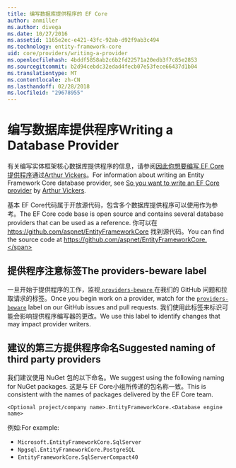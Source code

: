 ```yaml
---
title: 编写数据库提供程序的 EF Core
author: anmiller
ms.author: divega
ms.date: 10/27/2016
ms.assetid: 1165e2ec-e421-43fc-92ab-d92f9ab3c494
ms.technology: entity-framework-core
uid: core/providers/writing-a-provider
ms.openlocfilehash: 4bddf5858ab2c6b2fd22571a20edb3f7c85e2853
ms.sourcegitcommit: b2d94cebdc32edad4fecb07e53fece66437d1b04
ms.translationtype: MT
ms.contentlocale: zh-CN
ms.lasthandoff: 02/28/2018
ms.locfileid: "29678955"
---
```

# <a name="writing-a-database-provider"></a><span data-ttu-id="fa09a-102">编写数据库提供程序</span><span class="sxs-lookup"><span data-stu-id="fa09a-102">Writing a Database Provider</span></span>

<span data-ttu-id="fa09a-103">有关编写实体框架核心数据库提供程序的信息，请参阅[因此你想要编写 EF Core提供程序](https://blog.oneunicorn.com/2016/11/11/so-you-want-to-write-an-ef-core-provider/)通过[Arthur Vickers](https://github.com/ajcvickers)。</span><span class="sxs-lookup"><span data-stu-id="fa09a-103">For information about writing an Entity Framework Core database provider, see [So you want to write an EF Core provider](https://blog.oneunicorn.com/2016/11/11/so-you-want-to-write-an-ef-core-provider/) by [Arthur Vickers](https://github.com/ajcvickers).</span></span>

<span data-ttu-id="fa09a-104">基本 EF Core代码属于开放源代码，包含多个数据库提供程序可以使用作为参考。</span><span class="sxs-lookup"><span data-stu-id="fa09a-104">The EF Core code base is open source and contains several database providers that can be used as a reference.</span></span> <span data-ttu-id="fa09a-105">你可以在 https://github.com/aspnet/EntityFrameworkCore 找到源代码。</span><span class="sxs-lookup"><span data-stu-id="fa09a-105">You can find the source code at https://github.com/aspnet/EntityFrameworkCore.</span></span>

## <a name="the-providers-beware-label"></a><span data-ttu-id="fa09a-106">提供程序注意标签</span><span class="sxs-lookup"><span data-stu-id="fa09a-106">The providers-beware label</span></span>

<span data-ttu-id="fa09a-107">一旦开始于提供程序的工作，监视[ `providers-beware` ](https://github.com/aspnet/EntityFrameworkCore/labels/providers-beware)在我们的 GitHub 问题和拉取请求的标签。</span><span class="sxs-lookup"><span data-stu-id="fa09a-107">Once you begin work on a provider, watch for the [`providers-beware`](https://github.com/aspnet/EntityFrameworkCore/labels/providers-beware) label on our GitHub issues and pull requests.</span></span> <span data-ttu-id="fa09a-108">我们使用此标签来标识可能会影响提供程序编写器的更改。</span><span class="sxs-lookup"><span data-stu-id="fa09a-108">We use this label to identify changes that may impact provider writers.</span></span>

## <a name="suggested-naming-of-third-party-providers"></a><span data-ttu-id="fa09a-109">建议的第三方提供程序命名</span><span class="sxs-lookup"><span data-stu-id="fa09a-109">Suggested naming of third party providers</span></span>

<span data-ttu-id="fa09a-110">我们建议使用 NuGet 包的以下命名。</span><span class="sxs-lookup"><span data-stu-id="fa09a-110">We suggest using the following naming for NuGet packages.</span></span> <span data-ttu-id="fa09a-111">这是与 EF Core小组所传递的包名称一致。</span><span class="sxs-lookup"><span data-stu-id="fa09a-111">This is consistent with the names of packages delivered by the EF Core team.</span></span>

`<Optional project/company name>.EntityFrameworkCore.<Database engine name>`

<span data-ttu-id="fa09a-112">例如:</span><span class="sxs-lookup"><span data-stu-id="fa09a-112">For example:</span></span>
* `Microsoft.EntityFrameworkCore.SqlServer`
* `Npgsql.EntityFrameworkCore.PostgreSQL`
* `EntityFrameworkCore.SqlServerCompact40`
